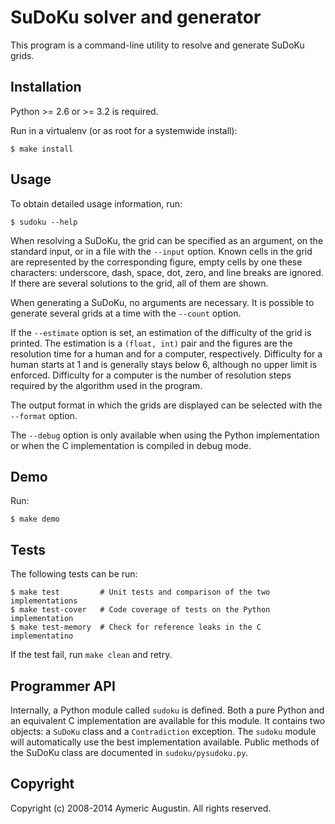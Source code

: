 SuDoKu solver and generator
===========================

This program is a command-line utility to resolve and generate SuDoKu grids.

Installation
------------

Python >= 2.6 or >= 3.2 is required.

Run in a virtualenv (or as root for a systemwide install):

    $ make install

Usage
-----

To obtain detailed usage information, run:

    $ sudoku --help

When resolving a SuDoKu, the grid can be specified as an argument, on the
standard input, or in a file with the `--input` option. Known cells in the
grid are represented by the corresponding figure, empty cells by one these
characters: underscore, dash, space, dot, zero, and line breaks are ignored.
If there are several solutions to the grid, all of them are shown.

When generating a SuDoKu, no arguments are necessary. It is possible to
generate several grids at a time with the `--count` option.

If the `--estimate` option is set, an estimation of the difficulty of the grid
is printed. The estimation is a `(float, int)` pair and the figures are the
resolution time for a human and for a computer, respectively. Difficulty for
a human starts at 1 and is generally stays below 6, although no upper limit
is enforced. Difficulty for a computer is the number of resolution steps
required by the algorithm used in the program.

The output format in which the grids are displayed can be selected with the
`--format` option.

The `--debug` option is only available when using the Python implementation or
when the C implementation is compiled in debug mode.

Demo
----

Run:

    $ make demo


Tests
-----

The following tests can be run:

    $ make test         # Unit tests and comparison of the two implementations
    $ make test-cover   # Code coverage of tests on the Python implementation
    $ make test-memory  # Check for reference leaks in the C implementatino

If the test fail, run `make clean` and retry.

Programmer API
--------------

Internally, a Python module called `sudoku` is defined. Both a pure Python and
an equivalent C implementation are available for this module. It contains two
objects: a `SuDoKu` class and a `Contradiction` exception. The `sudoku` module will
automatically use the best implementation available. Public methods of the
SuDoKu class are documented in `sudoku/pysudoku.py`.

Copyright
---------

Copyright (c) 2008-2014 Aymeric Augustin. All rights reserved.
